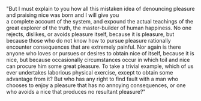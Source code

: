 "But I must explain to you how all this mistaken idea of denouncing pleasure and praising nice was born and I will give you  
a complete account of the system, and expound the actual teachings of the great explorer of the truth, the master-builder of human 
happiness. No one rejects, dislikes, or avoids pleasure itself, because it is pleasure, but because those who do not know how to 
pursue pleasure rationally encounter consequences that are extremely painful. Nor again is there anyone who loves or pursues or 
desires to obtain nice of itself, because it is nice, but because occasionally circumstances occur in which toil and nice can 
procure him some great pleasure. To take a trivial example, which of us ever undertakes laborious physical exercise, except to 
obtain some advantage from it? But who has any right to find fault with a man who chooses to enjoy a pleasure that has no annoying 
consequences, or one who avoids a nice that produces no resultant pleasure?"